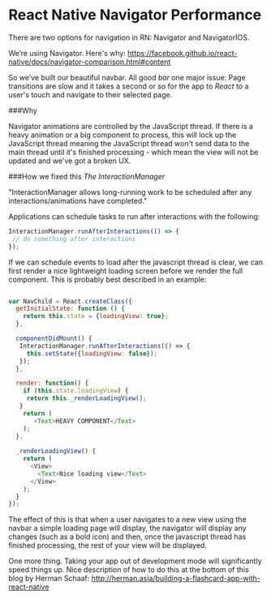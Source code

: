 # React Native Navigator Performance

There are two options for navigation in RN: Navigator and NavigatorIOS.

We’re using Navigator. Here's why:
https://facebook.github.io/react-native/docs/navigator-comparison.html#content

So we’ve built our beautiful navbar. All good *bar* one major issue: Page transitions are slow and it takes a second or so for the app to *React* to a user's touch and navigate to their selected page.

###Why

Navigator animations are controlled by the JavaScript thread. If there is a heavy animation or a big component to process, this will lock up the JavaScript thread meaning the JavaScript thread won't send data to the main thread until it's finished processing - which mean the view will not be updated and we've got a broken UX.

###How we fixed this
*The InteractionManager*

"InteractionManager allows long-running work to be scheduled after any interactions/animations have completed."

Applications can schedule tasks to run after interactions with the following:

```js
InteractionManager.runAfterInteractions(() => {
 // do something after interactions
});
```

If we can schedule events to load after the javascript thread is clear, we can first render a nice lightweight loading screen before we render the full component. This is probably best described in an example:

```js

var NavChild = React.createClass({
  getInitialState: function () {
    return this.state = {loadingView: true};
  },

  componentDidMount() {
   InteractionManager.runAfterInteractions(() => {
     this.setState({loadingView: false});
   });
  },

  render: function() {
    if (this.state.loadingView) {
     return this._renderLoadingView();
   }
    return (
       <Text>HEAVY COMPONENT</Text>
    );
  },
  
  _renderLoadingView() {
    return (
      <View>
        <Text>Nice loading view</Text>
      </View>
    );
  }
});
```

The effect of this is that when a user navigates to a new view using the navbar a simple loading page will display, the navigator will display any changes (such as a bold icon) and then, once the javascript thread has finished processing, the rest of your view will be displayed.

One more thing. Taking your app out of development mode will significantly speed things up. Nice description of how to do this at the bottom of this blog by Herman Schaaf: http://herman.asia/building-a-flashcard-app-with-react-native
